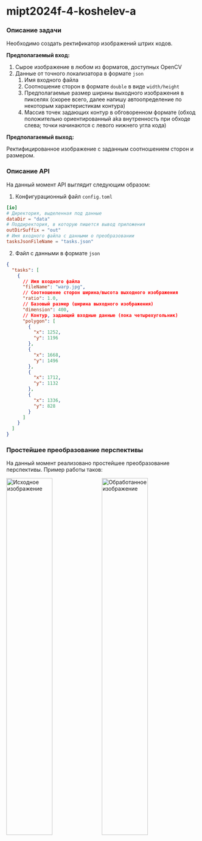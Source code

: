 # mipt2024f-4-koshelev-a

### Описание задачи

Необходимо создать ректификатор изображений штрих кодов.

**Предполагаемый вход:**
1) Сырое изображение в любом из форматов, доступных OpenCV
2) Данные от точного локализатора в формате `json`
    1) Имя входного файла 
    2) Соотношение сторон в формате `double` в виде `width/height`
    3) Предполагаемые размер ширины выходного изображения в пикселях (скорее всего, далее напишу автоопределение по некоторым характеристикам контура)
    4) Массив точек задающих контур в обговоренном формате (обход положительно ориентированный aka внутренность при обходе слева; точки начинаются с левого нижнего угла кода)

**Предполагаемый выход:**

Ректифицированное изображение с заданным соотношением сторон и размером.

### Описание API

На данный момент API выглядит следующим образом:
1) Конфигурационный файл `config.toml`

```toml
[io]
# Директория, выделенная под данные
dataDir = "data"
# Поддиректория, в которую пишется вывод приложения
outDirSuffix = "out"
# Имя входного файла с данными о преобразовании
tasksJsonFileName = "tasks.json"
```

2) Файл с данными в формате `json`

```json lines
{
  "tasks": [
    {
      // Имя входного файла
      "fileName": "warp.jpg",
      // Соотношение сторон ширина/высота выходного изображения
      "ratio": 1.0,
      // Базовый размер (ширина выходного изображения)
      "dimension": 400,
      // Контур, задающий входные данные (пока четырехугольник)
      "polygon": [
        {
          "x": 1252,
          "y": 1196
        },
        {
          "x": 1668,
          "y": 1496
        },
        {
          "x": 1712,
          "y": 1132
        },
        {
          "x": 1336,
          "y": 828
        }
      ]
    }
  ]
}
```

### Простейшее преобразование перспективы

На данный момент реализовано простейшее преобразование перспективы. Пример работы таков:

<img src="data/warp.jpg" alt="Исходное изображение" style="width: 49%; height: auto;"/>
<img src="data/warp_proc.jpg" alt="Обработанное изображение" style="width: 49%; height: auto;"/>

